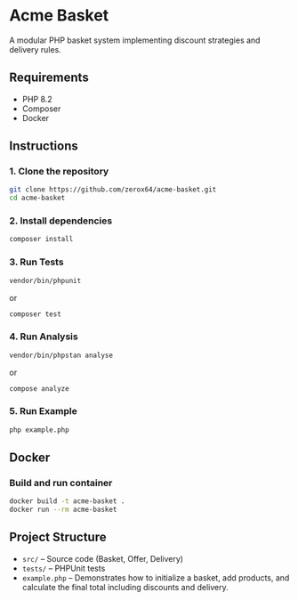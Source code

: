 # Acme Basket

A modular PHP basket system implementing discount strategies and delivery rules.

## Requirements

- PHP 8.2
- Composer
- Docker

## Instructions

### 1. Clone the repository

```bash
git clone https://github.com/zerox64/acme-basket.git
cd acme-basket
```

### 2. Install dependencies

```bash
composer install
```

### 3. Run Tests

```bash
vendor/bin/phpunit
```
or
```bash
composer test
```

### 4. Run Analysis

```bash
vendor/bin/phpstan analyse
```
or
```bash
compose analyze
```

### 5. Run Example

```bash
php example.php
```

## Docker

### Build and run container

```bash
docker build -t acme-basket .
docker run --rm acme-basket
```

## Project Structure

- `src/` – Source code (Basket, Offer, Delivery)
- `tests/` – PHPUnit tests
- `example.php` – Demonstrates how to initialize a basket, add products, and calculate the final total including discounts and delivery.
